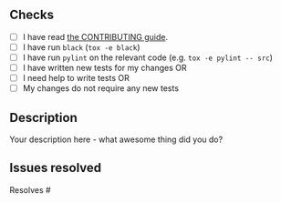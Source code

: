 ## Checks

- [ ] I have read [the CONTRIBUTING guide](https://github.com/bookwyrm-social/bw-file-resubmit/blob/main/CONTRIBUTING.md).
- [ ] I have run `black` (`tox -e black`)
- [ ] I have run `pylint` on the relevant code (e.g. `tox -e pylint -- src`)
- [ ] I have written new tests for my changes OR
- [ ] I need help to write tests OR
- [ ] My changes do not require any new tests

## Description

Your description here - what awesome thing did you do?

## Issues resolved

Resolves #